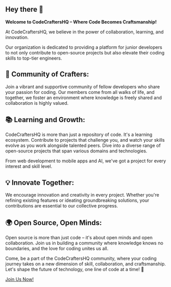 ## Hey there 👋

**Welcome to CodeCraftersHQ – Where Code Becomes Craftsmanship!**

At CodeCraftersHQ, we believe in the power of collaboration, learning, and innovation. 

Our organization is dedicated to providing a platform for junior developers to not only contribute to open-source projects but also elevate their coding skills to top-tier engineers.

## 🤝 Community of Crafters: 

Join a vibrant and supportive community of fellow developers who share your passion for coding. 
Our members come from all walks of life, and together, we foster an environment where knowledge is freely shared and collaboration is highly valued.

## 📚 Learning and Growth: 

CodeCraftersHQ is more than just a repository of code. It's a learning ecosystem. Contribute to projects that challenge you, and watch your skills evolve as you work alongside talented peers.
Dive into a diverse range of open-source projects that span various domains and technologies. 

From web development to mobile apps and AI, we've got a project for every interest and skill level.

## 💡 Innovate Together: 

We encourage innovation and creativity in every project. Whether you're refining existing features or ideating groundbreaking solutions, your contributions are essential to our collective progress.

## 🌍 Open Source, Open Minds: 

Open source is more than just code – it's about open minds and open collaboration. Join us in building a community where knowledge knows no boundaries, and the love for coding unites us all.

Come, be a part of the CodeCraftersHQ community, where your coding journey takes on a new dimension of skill, collaboration, and craftsmanship. Let's shape the future of technology, one line of code at a time! 🚀

[Join Us Now!](https://github.com/CodeCraftersHQ)
